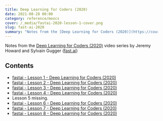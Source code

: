 ```yaml
---
title: Deep Learning for Coders (2020)
date: 2021-08-28 00:00
category: reference/moocs
cover: /_media/fastai-2020-lesson-1-cover.png
slug: fast-ai-2020
summary: "Notes from the [Deep Learning for Coders (2020)](https://course.fast.ai) video series by Jeremy Howard and Sylvain Gugger ([fast.ai](https://www.fast.ai/))"
---
```


Notes from the [Deep Learning for Coders (2020)](https://course.fast.ai) video series by Jeremy Howard and Sylvain Gugger ([fast.ai](https://www.fast.ai/))

## Contents

* [fastai - Lesson 1 - Deep Learning for Coders (2020)](lesson-1.md)
* [fastai - Lesson 2 - Deep Learning for Coders (2020)](lesson-2.md)
* [fastai - Lesson 3 - Deep Learning for Coders (2020)](lesson-3.md)
* [fastai - Lesson 4 - Deep Learning for Coders (2020)](lesson-4.md)
* Lesson 5 missing.
* [fastai - Lesson 6 - Deep Learning for Coders (2020)](lesson-6.md)
* [fastai - Lesson 7 - Deep Learning for Coders (2020)](lesson-7.md)
* [fastai - Lesson 8 - Deep Learning for Coders (2020)](lesson-8.md)